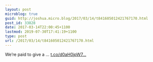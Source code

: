 ```yaml
---
layout: post
microblog: true
guid: http://joshua.micro.blog/2017/03/14/t841605012421767170.html
post_id: 33828
date: 2017-03-14T22:00:45+1100
lastmod: 2019-07-30T17:41:19+1100
type: post
url: /2017/03/14/t841605012421767170.html
---
```

We’re paid to give a … [t.co/d0aH0jpW7...](https://t.co/d0aH0jpW7U)
